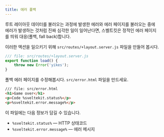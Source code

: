 ```yaml
---
title: 에러 폴백
---
```


루트 레이아웃 데이터를 불러오는 과정에 발생한 에러와 에러 페이지를 불러오는 중에 에러가 발생하는 것처럼 진짜 심각한 일이 일어난다면, 스벨트킷은 정적인 에러 페이지를 띄워 대응(폴백, fall back)합니다.

이러한 액션을 일으키기 위해 `src/routes/+layout.server.js` 파일을 만들어 봅시다.

```js
/// file: src/routes/+layout.server.js
export function load() {
	throw new Error('yikes');
}
```

폴백 에러 페이지를 수정해봅시다. `src/error.html` 파일을 만드세요.

```html
/// file: src/error.html
<h1>Game over</h1>
<p>Code %sveltekit.status%</p>
<p>%sveltekit.error.message%</p>
```

이 파일에는 다음 정보가 담길 수 있습니다.

- `%sveltekit.status%` — HTTP 상태코드
- `%sveltekit.error.message%` — 에러 메시지